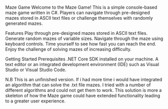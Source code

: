 Maze Game
Welcome to the Maze Game! This is a simple console-based maze game written in C#. Players can navigate through pre-designed mazes stored in ASCII text files or challenge themselves with randomly generated mazes.

Features
Play through pre-designed mazes stored in ASCII text files.
Generate random mazes of variable sizes.
Navigate through the maze using keyboard controls.
Time yourself to see how fast you can reach the end.
Enjoy the challenge of solving mazes of increasing difficulty.


Getting Started
Prerequisites
.NET Core SDK installed on your machine.
A text editor or an integrated development environment (IDE) such as Visual Studio or Visual Studio Code.

N.B
This is an unfinished version. If i had more time i would have integrated an algorithm that can solve the .txt file mazes.
I tried with a number of different algorithms and could not get them to work. This solution is more a skeleton of how the
Maze game could have extended functionality leading to a greater user experience.
